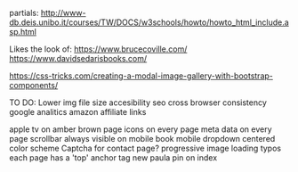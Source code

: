 

partials:
http://www-db.deis.unibo.it/courses/TW/DOCS/w3schools/howto/howto_html_include.asp.html

Likes the look of:
https://www.brucecoville.com/
https://www.davidsedarisbooks.com/

<!-- bootstrap modal carouse -->
https://css-tricks.com/creating-a-modal-image-gallery-with-bootstrap-components/

TO DO:
Lower img file size
accesibility
seo
cross browser consistency
google analitics
amazon affiliate links
<!-- pages for series -->
<!-- lightbox -->
apple tv on amber brown page
icons on every page
meta data on every page
scrollbar always visible on mobile
book mobile dropdown centered
color scheme
Captcha for contact page?
progressive image loading
typos
each page has a 'top' anchor tag
new paula pin on index